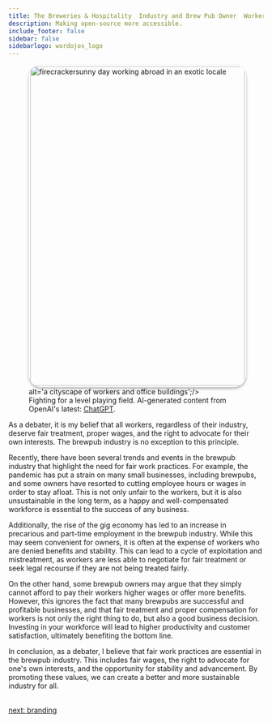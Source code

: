 ```yaml
---
title: The Breweries & Hospitality  Industry and Brew Pub Owner  Workers' Rights
description: Making open-source more accessible.
include_footer: false
sidebar: false
sidebarlogo: wordojos_logo
---
```


<figure>
    <img src='/uploads/workers-rights.jpg' style="width: 100%;height: 630px;padding: 3px; box-shadow: 0 3px 5px rgba(0,0,0,.3);border-radius: 25px;overflow: hidden;border: none;" align="middle"; alt='firecrackersunny day working abroad in an exotic locale';/> alt='a cityscape of workers and office buildings';/>
    <figcaption>Fighting for a level playing field.  AI-generated content from OpenAI's latest: <a href="https://openai.com/blog/chatgpt/" >ChatGPT</a>.</figcaption>
</figure>
<p>
As a debater, it is my belief that all workers, regardless of their industry, deserve fair treatment, proper wages, and the right to advocate for their own interests. The brewpub industry is no exception to this principle.

Recently, there have been several trends and events in the brewpub industry that highlight the need for fair work practices. For example, the pandemic has put a strain on many small businesses, including brewpubs, and some owners have resorted to cutting employee hours or wages in order to stay afloat. This is not only unfair to the workers, but it is also unsustainable in the long term, as a happy and well-compensated workforce is essential to the success of any business.

Additionally, the rise of the gig economy has led to an increase in precarious and part-time employment in the brewpub industry. While this may seem convenient for owners, it is often at the expense of workers who are denied benefits and stability. This can lead to a cycle of exploitation and mistreatment, as workers are less able to negotiate for fair treatment or seek legal recourse if they are not being treated fairly.

On the other hand, some brewpub owners may argue that they simply cannot afford to pay their workers higher wages or offer more benefits. However, this ignores the fact that many brewpubs are successful and profitable businesses, and that fair treatment and proper compensation for workers is not only the right thing to do, but also a good business decision. Investing in your workforce will lead to higher productivity and customer satisfaction, ultimately benefiting the bottom line.

In conclusion, as a debater, I believe that fair work practices are essential in the brewpub industry. This includes fair wages, the right to advocate for one's own interests, and the opportunity for stability and advancement. By promoting these values, we can create a better and more sustainable industry for all.

<br>
<a href="https://workdojos.com/brewpub/branding">next: branding</a>
</p>